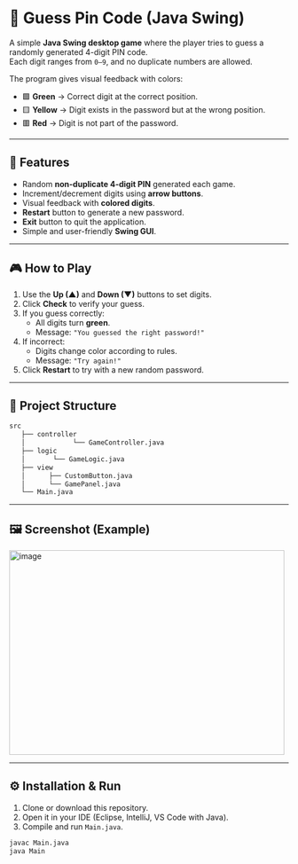 # 🔐 Guess Pin Code (Java Swing)

A simple **Java Swing desktop game** where the player tries to guess a randomly generated 4-digit PIN code.  
Each digit ranges from `0–9`, and no duplicate numbers are allowed.  

The program gives visual feedback with colors:
- 🟩 **Green** → Correct digit at the correct position.  
- 🟨 **Yellow** → Digit exists in the password but at the wrong position.  
- 🟥 **Red** → Digit is not part of the password.  

---

## 📌 Features
- Random **non-duplicate 4-digit PIN** generated each game.
- Increment/decrement digits using **arrow buttons**.
- Visual feedback with **colored digits**.
- **Restart** button to generate a new password.
- **Exit** button to quit the application.
- Simple and user-friendly **Swing GUI**.

---

## 🎮 How to Play
1. Use the **Up (▲)** and **Down (▼)** buttons to set digits.
2. Click **Check** to verify your guess.
3. If you guess correctly:
   - All digits turn **green**.
   - Message: `"You guessed the right password!"`
4. If incorrect:
   - Digits change color according to rules.
   - Message: `"Try again!"`
5. Click **Restart** to try with a new random password.

---

## 📂 Project Structure
```bash
src
   ├── controller
   │            └── GameController.java
   ├── logic
   │       └── GameLogic.java
   ├── view
   │      ├── CustomButton.java
   │      └── GamePanel.java
   └── Main.java
```

---
## 🖼️ Screenshot (Example)

<img width="496" height="369" alt="image" src="https://github.com/user-attachments/assets/1e658fc5-d866-491c-8f0e-25130ef725c2" />

---

## ⚙️ Installation & Run
1. Clone or download this repository.
2. Open it in your IDE (Eclipse, IntelliJ, VS Code with Java).
3. Compile and run `Main.java`.

```bash
javac Main.java
java Main

